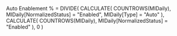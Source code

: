 Auto Enablement % = 
DIVIDE(
    CALCULATE(
        COUNTROWS(MIDaily),
        MIDaily[NormalizedStatus] = "Enabled",
        MIDaily[Type] = "Auto"
    ),
    CALCULATE(
        COUNTROWS(MIDaily),
        MIDaily[NormalizedStatus] = "Enabled"
    ),
    0
)